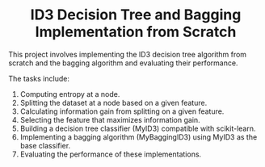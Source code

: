 <h1 align="center">ID3 Decision Tree and Bagging Implementation from Scratch</h2>
<p align="center">

This project involves implementing the ID3 decision tree algorithm from scratch and the bagging algorithm and evaluating their performance.

The tasks include:

1. Computing entropy at a node.
2. Splitting the dataset at a node based on a given feature.
3. Calculating information gain from splitting on a given feature.
4. Selecting the feature that maximizes information gain.
5. Building a decision tree classifier (MyID3) compatible with scikit-learn.
6. Implementing a bagging algorithm (MyBaggingID3) using MyID3 as the base classifier.
7. Evaluating the performance of these implementations.
